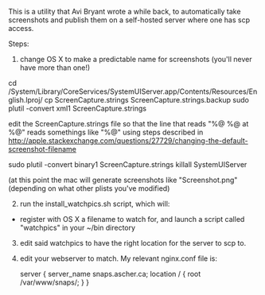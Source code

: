 This is a utility that Avi Bryant wrote a while back, to automatically take screenshots and publish them on a self-hosted server where one has scp access.

Steps:

1) change OS X to make a predictable name for screenshots (you'll never have more than one!)

  cd /System/Library/CoreServices/SystemUIServer.app/Contents/Resources/English.lproj/
  cp ScreenCapture.strings ScreenCapture.strings.backup
  sudo plutil -convert xml1 ScreenCapture.strings

 edit the ScreenCapture.strings file so that the line that reads "%@ %@ at %@" reads somethings like "%@" using steps described in http://apple.stackexchange.com/questions/27729/changing-the-default-screenshot-filename

 sudo plutil -convert binary1 ScreenCapture.strings
 killall SystemUIServer

(at this point the mac will generate screenshots like "Screenshot.png" (depending on what other plists you've modified)

2) run the install_watchpics.sh script, which will:
 
  - register with OS X a filename to watch for, and launch a script called "watchpics" in your ~/bin directory

3) edit said watchpics to have the right location for the server to scp to.

4) edit your webserver to match.  My relevant nginx.conf file is:

    server {
        server_name snaps.ascher.ca;
        location / {
            root /var/www/snaps/;
        }
    }



